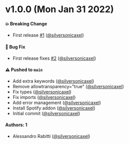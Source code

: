 # v1.0.0 (Mon Jan 31 2022)

#### 💥 Breaking Change

- First release [#1](https://github.com/silversonicaxel/storybook-addon-spotify/pull/1) ([@silversonicaxel](https://github.com/silversonicaxel))

#### 🐛 Bug Fix

- First release fixes [#2](https://github.com/silversonicaxel/storybook-addon-spotify/pull/2) ([@silversonicaxel](https://github.com/silversonicaxel))

#### ⚠️ Pushed to `main`

- Add extra keywords ([@silversonicaxel](https://github.com/silversonicaxel))
- Remove allowtransparency="true" ([@silversonicaxel](https://github.com/silversonicaxel))
- Fix types ([@silversonicaxel](https://github.com/silversonicaxel))
- Fix imports ([@silversonicaxel](https://github.com/silversonicaxel))
- Add error management ([@silversonicaxel](https://github.com/silversonicaxel))
- Install Spotify addon ([@silversonicaxel](https://github.com/silversonicaxel))
- Initial commit ([@silversonicaxel](https://github.com/silversonicaxel))

#### Authors: 1

- Alessandro Rabitti ([@silversonicaxel](https://github.com/silversonicaxel))
